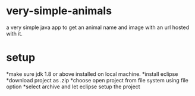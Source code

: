 # very-simple-animals
a very simple java app to get an animal name and image with an url hosted with it.

# setup
*make sure jdk 1.8 or above installed on local machine.
*install eclipse 
*download project as .zip
*choose open project from file system using file option
*select archive and let eclipse setup the project